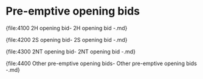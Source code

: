 # <a name="-pre-emptive-opening-bids"> Pre-emptive opening bids

{file:4100 2H opening bid\- 2H opening bid -.md}

{file:4200 2S opening bid\- 2S opening bid -.md}

{file:4300 2NT opening bid\- 2NT opening bid -.md}

{file:4400 Other pre-emptive opening bids\- Other pre-emptive opening bids -.md}
